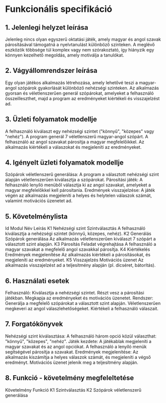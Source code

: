 # Funkcionális specifikáció
## 1. Jelenlegi helyzet leírása
Jelenleg nincs olyan egyszerű oktatási játék, amely magyar és angol szavak párosításával támogatná a nyelvtanulást különböző szinteken. A meglévő eszközök többsége túl komplex vagy nem szórakoztató, így hiányzik egy könnyen kezelhető megoldás, amely motiválja a tanulókat.
## 2. Vágyállomrendszer leírása
Egy olyan játékos alkalmazás létrehozása, amely lehetővé teszi a magyar-angol szópárok gyakorlását különböző nehézségi szinteken. Az alkalmazás gyorsan és véletlenszerűen generál szópárokat, amelyeket a felhasználó összeilleszthet, majd a program az eredményeket kiértékeli és visszajelzést ad.
## 3. Üzleti folyamatok modellje
A felhasználó kiválaszt egy nehézségi szintet ("könnyű", "közepes" vagy "nehéz").
A program generál 7 véletlenszerű magyar-angol szópárt. A felhasználó az angol szavakat párosítja a magyar megfelelőikkel.
Az alkalmazás kiértékeli a válaszokat és megjeleníti az eredményeket.
## 4. Igényelt üzleti folyamatok modellje
Szópárok véletlenszerű generálása: A program a választott nehézségi szint alapján véletlenszerűen kiválasztja a szópárokat. Párosítási játék: A felhasználó lenyíló menüből választja ki az angol szavakat, amelyeket a magyar megfelelőkkel kell párosítania. Eredmények visszajelzése: A játék végén az alkalmazás megjeleníti a helyes és helytelen válaszok számát, valamint motivációs üzenetet ad.
## 5. Követelménylista
Id	Modul	Név	Leírás
K1	Nehézségi szint	Szintválasztás	A felhasználó kiválasztja a nehézségi szintet (könnyű, közepes, nehéz).
K2	Generálás	Szópárok generálása	Az alkalmazás véletlenszerűen kiválaszt 7 szópárt a választott szint alapján.
K3	Párosítás	Feladat végrehajtása	A felhasználó a magyar szavakat a megfelelő angol szavakkal párosítja.
K4	Kiértékelés	Eredmények megjelenítése	Az alkalmazás kiértékeli a párosításokat, és megjeleníti az eredményeket.
K5	Visszajelzés	Motivációs üzenet	Az alkalmazás visszajelzést ad a teljesítmény alapján (pl. dicséret, bátorítás).

## 6. Használati esetek
Felhasználó:
Kiválasztja a nehézségi szintet.
Részt vesz a párosítási játékban.
Megkapja az eredményeket és motivációs üzenetet.
Rendszer:
Generálja a megfelelő szópárokat a választott szint alapján.
Véletlenszerűen megkeveri az angol válaszlehetőségeket.
Kiértékeli a felhasználó válaszait.

## 7. Forgatókönyvek
Nehézségi szint kiválasztása:
A felhasználó három opció közül választhat: "könnyű", "közepes", "nehéz".
Játék kezdete:
A játékablak megjeleníti a magyar szavakat és az angol opciókat.
A felhasználó a lenyíló menük segítségével párosítja a szavakat.
Eredmények megjelenítése:
Az alkalmazás kiszámítja a helyes válaszok számát, és megjeleníti a végső eredményt.
Motivációs üzenet jelenik meg a teljesítmény alapján.

## 8. Funkció - követelmény megfeleltetése
Követelmény	Funkció
K1	Szintválasztás
K2	Szópárok véletlenszerű generálása